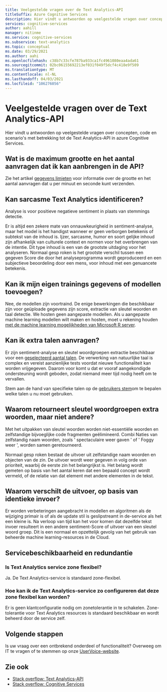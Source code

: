 ```yaml
---
title: Veelgestelde vragen over de Text Analytics-API
titleSuffix: Azure Cognitive Services
description: Hier vindt u antwoorden op veelgestelde vragen over concepten, code en scenario's met betrekking tot de Text Analytics-API voor Azure Cognitive Services.
services: cognitive-services
author: aahill
manager: nitinme
ms.service: cognitive-services
ms.subservice: text-analytics
ms.topic: conceptual
ms.date: 03/29/2021
ms.author: aahi
ms.openlocfilehash: c38b7c33cfe787ba933ca1fc4961080eaa4ada61
ms.sourcegitcommit: 02bc06155692213ef031f049f5dcf4c418e9f509
ms.translationtype: MT
ms.contentlocale: nl-NL
ms.lasthandoff: 04/03/2021
ms.locfileid: "106276056"
---
```

# <a name="frequently-asked-questions-faq-about-the-text-analytics-api"></a>Veelgestelde vragen over de Text Analytics-API

 Hier vindt u antwoorden op veelgestelde vragen over concepten, code en scenario's met betrekking tot de Text Analytics-API in azure Cognitive Services.

## <a name="what-is-the-maximum-size-and-number-of-requests-i-can-make-to-the-api"></a>Wat is de maximum grootte en het aantal aanvragen dat ik kan aanbrengen in de API?

Zie het artikel [gegevens limieten](concepts/data-limits.md) voor informatie over de grootte en het aantal aanvragen dat u per minuut en seconde kunt verzenden.

## <a name="can-text-analytics-identify-sarcasm"></a>Kan sarcasme Text Analytics identificeren?

Analyse is voor positieve negatieve sentiment in plaats van stemmings detectie.

Er is altijd een zekere mate van onnauwkeurigheid in sentiment-analyse, maar het model is het handigst wanneer er geen verborgen betekenis of subtekst van de inhoud is. Ijzer, sarcasme, humor en soort gelijke inhoud zijn afhankelijk van culturele context en normen voor het overbrengen van de intentie. Dit type inhoud is een van de grootste uitdaging voor het analyseren. Normaal gesp roken is het grootste verschil tussen een gegeven Score die door het analyseprogramma wordt geproduceerd en een subjectieve beoordeling door een mens, voor inhoud met een genuancete betekenis.

## <a name="can-i-add-my-own-training-data-or-models"></a>Kan ik mijn eigen trainings gegevens of modellen toevoegen?

Nee, de modellen zijn voortraind. De enige bewerkingen die beschikbaar zijn voor geüploade gegevens zijn score, extractie van sleutel woorden en taal detectie. We hosten geen aangepaste modellen. Als u aangepaste machine learning modellen wilt maken en hosten, moet u rekening houden [met de machine learning mogelijkheden van Microsoft R server](/r-server/r/concept-what-is-the-microsoftml-package).

## <a name="can-i-request-additional-languages"></a>Kan ik extra talen aanvragen?

Er zijn sentiment-analyse en sleutel woordgroepen extractie beschikbaar voor een [geselecteerd aantal talen](./language-support.md). De verwerking van natuurlijke taal is complex en vereist aanzienlijke tests voordat nieuwe functionaliteit kan worden vrijgegeven. Daarom voor komt u dat er vooraf aangekondigde ondersteuning wordt geboden, zodat niemand meer tijd nodig heeft om te vervallen. 

Stem aan de hand van specifieke talen op de [gebruikers stem](https://cognitive.uservoice.com/forums/555922-text-analytics)om te bepalen welke talen u nu moet gebruiken. 

## <a name="why-does-key-phrase-extraction-return-some-words-but-not-others"></a>Waarom retourneert sleutel woordgroepen extra woorden, maar niet andere?

Met het uitpakken van sleutel woorden worden niet-essentiële woorden en zelfstandige bijvoeglijke code fragmenten geëlimineerd. Combi Naties van zelfstandig naam woorden, zoals ' spectaculaire weer gaven ' of ' Foggy weer ', worden samen geretourneerd.

Normaal gesp roken bestaat de uitvoer uit zelfstandige naam woorden en objecten van de zin. De uitvoer wordt weer gegeven in volg orde van prioriteit, waarbij de eerste zin het belangrijkst is. Het belang wordt gemeten op basis van het aantal keren dat een bepaald concept wordt vermeld, of de relatie van dat element met andere elementen in de tekst.

## <a name="why-does-output-vary-given-identical-inputs"></a>Waarom verschilt de uitvoer, op basis van identieke invoer?

Er worden verbeteringen aangebracht in modellen en algoritmen als de wijziging primair is of als de update stil is geslipstreamt in de-service als het een kleine is. Na verloop van tijd kan het voor komen dat dezelfde tekst invoer resulteert in een andere sentiment-Score of uitvoer van een sleutel woord groep. Dit is een normaal en opzettelijk gevolg van het gebruik van beheerde machine learning-resources in de Cloud.

## <a name="service-availability-and-redundancy"></a>Servicebeschikbaarheid en redundantie

### <a name="is-text-analytics-service-zone-resilient"></a>Is Text Analytics service zone flexibel?

Ja. De Text Analytics-service is standaard zone-flexibel.

### <a name="how-do-i-configure-the-text-analytics-service-to-be-zone-resilient"></a>Hoe kan ik de Text Analytics-service zo configureren dat deze zone flexibel kan worden?

Er is geen klantconfiguratie nodig om zonetolerantie in te schakelen. Zone-tolerantie voor Text Analytics resources is standaard beschikbaar en wordt beheerd door de service zelf.

## <a name="next-steps"></a>Volgende stappen

Is uw vraag over een ontbrekend onderdeel of functionaliteit? Overweeg om IT te vragen of te stemmen op onze [UserVoice-website](https://cognitive.uservoice.com/forums/555922-text-analytics).

## <a name="see-also"></a>Zie ook

 * [Stack overflow: Text Analytics-API](https://stackoverflow.com/questions/tagged/text-analytics-api)   
 * [Stack overflow: Cognitive Services](https://stackoverflow.com/questions/tagged/microsoft-cognitive)
